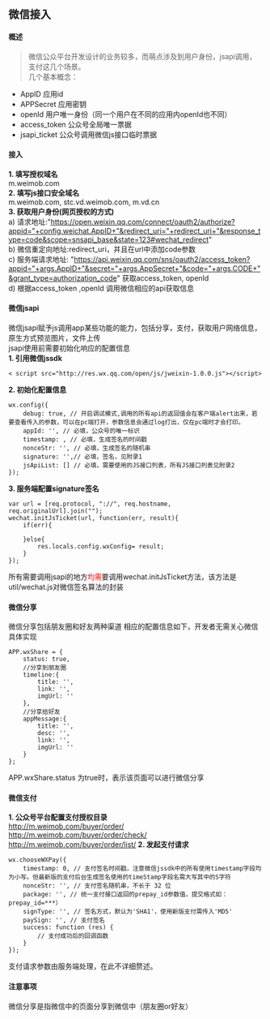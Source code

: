 ## 微信接入
#### 概述
>微信公众平台开发设计的业务较多，而萌点涉及到用户身份，jsapi调用，支付这几个场景。  
>几个基本概念：  

* AppID 应用id
* APPSecret 应用密钥
* openId 用户唯一身份（同一个用户在不同的应用内openId也不同）
* access_token 公众号全局唯一票据
* jsapi_ticket 公众号调用微信js接口临时票据

#### 接入
**1. 填写授权域名**  
m.weimob.com  
**2. 填写js接口安全域名**  
m.weimob.com, stc.vd.weimob.com, m.vd.cn  
**3. 获取用户身份(网页授权的方式)**  
a) 请求地址:"https://open.weixin.qq.com/connect/oauth2/authorize?appid="+config.weichat.AppID+"&redirect_uri="+redirect_uri+"&response_type=code&scope=snsapi_base&state=123#wechat_redirect"  
b) 微信重定向地址:redirect_uri，并且在url中添加code参数  
c) 服务端请求地址: "https://api.weixin.qq.com/sns/oauth2/access_token?appid="+args.AppID+"&secret="+args.AppSecret+"&code="+args.CODE+"&grant_type=authorization_code" 获取access_token, openId  
d) 根据access_token ,openId 调用微信相应的api获取信息  
#### 微信jsapi
微信jsapi赋予js调用app某些功能的能力，包括分享，支付，获取用户网络信息，原生方式预览图片，文件上传  
jsapi使用前需要初始化响应的配置信息  
**1. 引用微信jssdk**  

```
< script src="http://res.wx.qq.com/open/js/jweixin-1.0.0.js"></script>  
```

**2. 初始化配置信息**  

```
wx.config({
    debug: true, // 开启调试模式,调用的所有api的返回值会在客户端alert出来，若要查看传入的参数，可以在pc端打开，参数信息会通过log打出，仅在pc端时才会打印。
    appId: '', // 必填，公众号的唯一标识
    timestamp: , // 必填，生成签名的时间戳
    nonceStr: '', // 必填，生成签名的随机串
    signature: '',// 必填，签名，见附录1
    jsApiList: [] // 必填，需要使用的JS接口列表，所有JS接口列表见附录2
});
```

**3. 服务端配置signature签名**  

```
var url = [req.protocol, "://", req.hostname, req.originalUrl].join("");
wechat.initJsTicket(url, function(err, result){
    if(err){

    }else{
        res.locals.config.wxConfig= result;
    }
});
```
所有需要调用jsapi的地方<span style="color:#f00;">均需</span>要调用wechat.initJsTicket方法，该方法是util/wechat.js对微信签名算法的封装

#### 微信分享
微信分享包括朋友圈和好友两种渠道
相应的配置信息如下，开发者无需关心微信具体实现  

```
APP.wxShare = {
	status: true,
	//分享到朋友圈
	timeline:{
		title: '',
		link: '',
		imgUrl: ''
	},
	//分享给好友
	appMessage:{
		title: '',
		desc: '',
		link: '',
		imgUrl: ''
	}
};
```
APP.wxShare.status 为true时，表示该页面可以进行微信分享  


#### 微信支付
**1. 公众号平台配置支付授权目录**  
http://m.weimob.com/buyer/order/  
http://m.weimob.com/buyer/order/check/  
http://m.weimob.com/buyer/order/list/
**2. 发起支付请求**  

```
wx.chooseWXPay({
    timestamp: 0, // 支付签名时间戳，注意微信jssdk中的所有使用timestamp字段均为小写。但最新版的支付后台生成签名使用的timeStamp字段名需大写其中的S字符
    nonceStr: '', // 支付签名随机串，不长于 32 位
    package: '', // 统一支付接口返回的prepay_id参数值，提交格式如：prepay_id=***）
    signType: '', // 签名方式，默认为'SHA1'，使用新版支付需传入'MD5'
    paySign: '', // 支付签名
    success: function (res) {
        // 支付成功后的回调函数
    }
});
```
支付请求参数由服务端处理，在此不详细赘述。
#### 注意事项
微信分享是指微信中的页面分享到微信中（朋友圈or好友）
